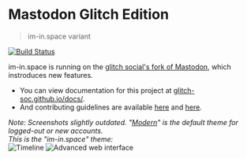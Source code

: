 # Mastodon Glitch Edition
> im-in.space variant

[![Build Status](https://img.shields.io/circleci/project/github/im-in-space/mastodon.svg)](https://circleci.com/gh/im-in-space/mastodon)

im-in.space is running on the [glitch social's fork of Mastodon](https://github.com/glitch-soc/mastodon), which instroduces new features.

- You can view documentation for this project at [glitch-soc.github.io/docs/](https://glitch-soc.github.io/docs/).
- And contributing guidelines are available [here](CONTRIBUTING.md) and [here](https://glitch-soc.github.io/docs/contributing/).

_Note: Screenshots slightly outdated. "[Modern](https://codeberg.org/Freeplay/Mastodon-Modern)" is the default theme for logged-out or new accounts._  
_This is the "im-in.space" theme:_  
![Timeline](https://s.kdy.ch/iminspace-simple.png)
![Advanced web interface](https://s.kdy.ch/iminspace-deck.png)
